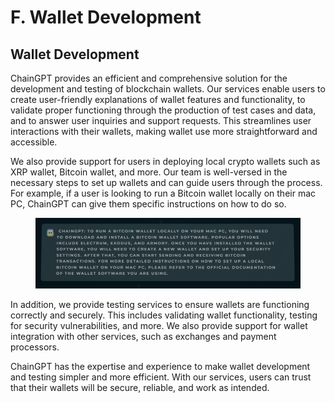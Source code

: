 # F. Wallet Development

## Wallet Development

ChainGPT provides an efficient and comprehensive solution for the development and testing of blockchain wallets. Our services enable users to create user-friendly explanations of wallet features and functionality, to validate proper functioning through the production of test cases and data, and to answer user inquiries and support requests. This streamlines user interactions with their wallets, making wallet use more straightforward and accessible.

We also provide support for users in deploying local crypto wallets such as XRP wallet, Bitcoin wallet, and more. Our team is well-versed in the necessary steps to set up wallets and can guide users through the process. For example, if a user is looking to run a Bitcoin wallet locally on their mac PC, ChainGPT can give them specific instructions on how to do so.

<figure><img src="../../../.gitbook/assets/image (2).png" alt=""><figcaption></figcaption></figure>

In addition, we provide testing services to ensure wallets are functioning correctly and securely. This includes validating wallet functionality, testing for security vulnerabilities, and more. We also provide support for wallet integration with other services, such as exchanges and payment processors.

ChainGPT has the expertise and experience to make wallet development and testing simpler and more efficient. With our services, users can trust that their wallets will be secure, reliable, and work as intended.
